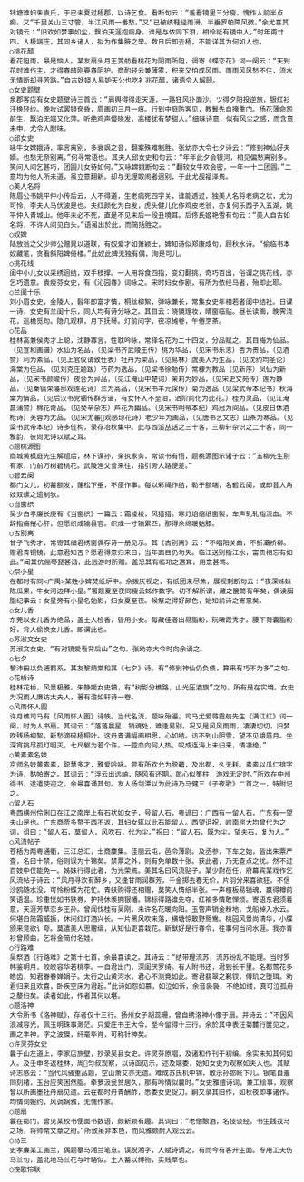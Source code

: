 <!-- { "loadSidebar": true } -->
    钱塘难妇朱袁氏，于已未夏过梧郡，以诗乞食。看断句云：“羞看镜里三分瘦，愧作人前半点痴。又“千里关山三寸管，半江风雨一番愁。”又“已破绣鞋经雨滑，半垂罗帕障风微。”余尤喜其对镜云：“旧欢如梦事如尘，飘泊天涯抱病身。谁是与侬同下泪，相怜祗有镜中人。”时年甫廿四，人极端庄，其同乡诸人，拟为作集腋之举。数日后即去梧，不能详其为何如人也。
    ○桃花醋
    看花阻雨，最是恼人。某友扇头月王芰舫看桃花为阴雨所阻，调寄《蝶恋花》词一阕云：“天到花时难作主，才得春晴刚要春阴护。商酌轻云兼薄雾，积来又怕成风雨。雨雨风风愁不住，流水无情断却寻芳路。”自古妖娆人易妒天公也吃衤兆花醋，诸语令人解颐。
    ○女史题壁
    泉郡客店有女史题壁诗三首云：“肩舆得得走天涯，一路狂风扑面沙。ツ得夕阳投逆旅，银红衫汗换轻纱。晚妆试罢镜奁昏，眉画初三月一痕。行到中庭防客见，教鬟先自掩重门。杨花薄命怨前生，飘泊无端又化萍。听绝鸡声侵晓发，高楼犹有梦甜人。”细味诗意，似有风尘之感，而含意未申，尤令人耐味。
    ○邱女史
    咏牛女嫦娥诗，率言离别，多衰飒之音，翻案殊难制胜。张幼亦大令七夕诗云：“修到神仙好夫婿。也愁无奈别离。”何寻常语也。其夫人邱女史和句云：“年年此夕会银河，相见偏愁离别多。笑问人间乞甚巧，团圆儿女待如何。”又咏嫦娥断句云：“翻较女牛欢会密，一年一十二团圆。”二意均为他人所未道，虽立意翻新。却与无理取闹者迥别，于此尤觇福泽焉。
    ○美人名将
    陈眉公书姚平仲小传后云，人不得道，生老病死四字关，谁能透过，独美人名将老病之状，尤为可怜，李夫人马伏波是也。夫红颜化为白发，虎头健儿化作鸡皮老翁，亦复何乐西子入五湖，姚平仲入青城山。他年未必不死，直是不见末后一段丑境耳。后佟氏姬艳雪有句云：“美人自古如名将，不许人间见白头。”语虽出於此，而简括胜之。
    ○奴婢
    陆放翁之父少师公赠晁以道联，有奴爱才如萧颖士，婢知诗似郑康成句，顾秋水诗。“偷临书本奴藏笔，贪看斜阳婢倚楼。”此奴此婢无独有偶，洵是可儿。
    ○挑花线
    闺中小儿女以采绣迥结，双手枝撑。一人用将食四指，变幻翻挑，奇巧百出，俗谓之挑花线，亦乞巧遗意。袁瘦芬女史，有《沁园春》词咏之。宋时妇女作剧，有所为依经马者，殆即此耶。
    ○兰闺十乐
    刘小眉女史，金陵人，髫年即富才情，桐丝柳絮，弹咏兼长，常集女史年相若者闺中结社。日课一诗，女史有兰闺十乐，同人均有诗分咏之。其目云：晓镜理妆，晴窗临贴。昼长读画，晚霁浇花，巡檐觅句。隐几观棋，月下抚琴。灯前问字，夜凉摊卷，午倦烹茶。
    ○花品
    桂林高兼侯秀才上聪，沈静寡言，性耽吟咏，常择名花为二十四友，分品赋之。其目梅为仙品。（见宣和画谱）水仙为名品，（见梁书齐武陵王传）桃为华品，（见宋书乐志）杏为贵品，（见酒赞）利为素品，（见上官仪请致仕表）牡丹为荣品，（见易林）虞美人为生品，（见沈约均圣论）海棠为佳品，（见刘克庄题跋）芍药为选品，（见梁书徐勉传）常棣为教品（见新序）凤仙为新品，（见宋书颜峻传）夜合为异品，（见江淹山中楚词）茉莉为妙品，（见宋史文苑传）莲为静品，（见秦镐荣藩邸观莲花诗）兰为高品，（见宋书羊元保传）菊为逸品（见梁武帝本纪书）秋海棠为情品，（见后汉书党锢传群芳谱，有女怀人不至泪，洒阶前化为此花。）桂为灵品，（见江淹菖蒲赞）棉花奇品，（见癸辛杂志）芦花为幽品。（见宋书明帝本纪）鸡冠为间品。（见皮日休酒枪诗）芙蓉为尤品，（见宋尤蕃观感琼花诗）老少年为画品，（见唐书艺文志）山茶为寒品。（见梁书武帝本纪）诗多佳构，录存冶秋集中。此与西溪丛话之三十客，三柳轩杂识之二十客，同一雅韵，彼尚无诗以赋之耳。
    ○题桃源图
    商城黄枫庭先生解组后，林下课孙，亲执家务，常读书有悟，题桃源图示诸子云：“五柳先生别有家，门前万树碧桃花。武陵渔父曾来往，指引旁人路便差。”
    ○碧云阑
    都门女儿，初蓄额发，蓬松下垂，不便作事。每以彩绳作结，勒于额端，名碧云阑，或即昔人角妓双螺之遗制欤。
    ○当窗织
    吴少白孝廉长庚有《当窗织》一篇云：霜棱棱，风猎猎。寒灯焰缩纸窗裂，车声轧轧指流血。不辞指痛摧心肝，但愿织成输县官。织成一寸输累匹，那得余绵暖姑膝。
    ○古别离
    甘子飞秀才，常寄其细君绣窗偶存诗一册见示。其《古别离》云：“不唱阳关曲，不折灞桥柳。赠君青铜镜，此意君知否？愿君得意归来日，当年面目仍勿失。临江送别指江水，富贵相忘有如此。”闻其伉俪琴琵甚谐，此远游时所赠。盖恐其有临邛之遇耳，用意甚笃。
    ○祭小星
    在都时有同<广禺>某姓小婢焚纸炉中。余拨灰视之，有纸团未尽焦，展视剩断句云：“夜深姊妹陈瓜果，牛女河边拜小星。”署题夏至夜同瘦云姊作数字。初不解所谓，藏之箧笥有年矣，偶读胭脂纪事云：女星旁有小星名始影，妇女夏至夜。候祭之得好颜色，始知前诗之寄意矣。
    ○女儿香
    东莞以女儿香为绝品，盖土人检香，皆用小女。每藏佳者出易脂粉，阮啸霞秀才。腰下荷囊脂粉好，背人偷换女儿香。即谓此也。
    ○苏淑文女史
    苏淑文女史，“有对镜爱看背后山”之句。张幼亦大令时向余诵之。
    ○七夕
    黎沛田以负逋羁系，其友黎荫棠和其《七夕》诗。有“修到神仙仍负债，算来有巧不为多”之句。
    ○花桥诗
    桂林花桥，风景极雅。朱静媛女史镇，有“树影分樵路，山光压酒旗”之句，所有是在实境。女史为况雨人廉访太夫人，著有澹如轩诗一卷。
    ○风雨怀人图
    许月樵司马有《风雨怀人图》诗帙。当代名流，题咏殆遍。司马尤爱蒋霞舫先生《满江红》词一阕，时为人书扇。其词云：“落落晨星，销魂处，难逢易别。况又是风风雨雨，凄凄切切，旧梦吹残杨柳絮，新愁滴碎梧桐叶。这丹青满幅画相思，心如结。访不到山阴雪，望不见峨眉月。坐深宵挑尽孤灯明灭，七尺躯为若个许。一腔血向何人热，叹成连海上未归来，情凄绝。”
    ○黄素素名妓
    京师名妓黄素素，聪慧多才，雅爱吟咏。尝有所欢允为脱藉，及出都，久无耗。素素以瓜仁排字为诗，黏帕寄之。其词云：“浮云出远岫，随风有还期。郎心似筝柱，游戏无定时。”所欢在中州得书，遂遣使迎之，余最喜诵其句。友人杨剑潭以为此诗乃马健三《子夜歌》二首之一，特附记之。
    ○留人石
    粤西横州伶俐口在江之南岸上有石状如女子，号留人石，粤谚曰：广西有一留人石，广东有一望夫山是也。广东商贾多赘于西不返，其妇女辄以此石能留人。西望诅祝，岭南屈大均曾代为之词，诅曰：“留人石，莫留人，风吹石，代为尘。”祝曰：“留人石，既为尘。望夫石，复为人。”
    ○风流帖子
    苍梧为两粤通衢，三江总汇，士商麇集。佳丽云屯，邑令薄尉。及丞参，下车之始，皆出朱票严查，名曰十禁，俗则误为十锦矣。禁票之外，则有免单数十张。获此者，乃无查点之扰。然不过百妓中仅能免一。姊妹行得此者，为光荣焉。美其名曰风流贴子。某少尉莅任，府幕宾某戏作乞风流帖子诗云：“风月寻欢有醉乡，又逢甘雨润群芳。千金掷去春无价，片羽分来喜欲狂。不信沙鸥随水没，可怜粉蝶为花忙。青蚨购得还相赠，莫笑人情纸半张。一声檀板易销魂，赢得樽前笑语温。珍重恍如书铁券，护持休羡拥银幡。锦标得路谁先夺，红袖多情敢惮烦。寄语东君须着意，天涯芳草恋乡王孙。曾闻伐桂有吴刚，未许名花暖向阳。玉管声销金粉地，戈船棹入水云。何堪白简霜威振，休问红灯酒兴长。一片黑风吹未落，横塘惊散野鸳鸯。桃园风景尚清华，小牒颁来竞欲讠夸。莫遣美人思赠缟，从知仙吏喜栽花。新猷好是行春令，往事何当问水涯。我亦青衫曾顾曲，乞将金简付名娃。
    ○行路难
    吴祭酒《行路难》之第十七首，余最喜读之。其诗云：“结带理流苏，流苏纷乱不能理。当时罗帏鉴明月，皎皎容华若桃李。一自君出门，深闺厌罗绮。有人附书还，君到长干里。名都莺花多皓齿，知君眷眷婵娟子。太行之山黄河水，君心不测竟如此。寄君翡翠之鹣钗，傅玑之堕珥。劝君归来且欢喜，卧疾空床为君起。”此诗如怨如慕，如泣如诉，余音袅袅，不绝如缕，真可泣孤舟之嫠妇矣。读者如此，作者其何以堪。
    ○题洛神
    大令所书《洛神赋》，存者仅十三行。扬州女子胡蕊珊，曾自绣洛神小像于扇。并诗云：“不因风浪减容光，佩玉明珠事渺茫。只爱庄书王大令，至今留得十三行。余於其中表汪菊麓行箧见之，画之丰神，字之波磔，纤毫毕肖，可称针神矣。
    ○许灵芬女史
    曩于山左道上，李家店旅壁，抄录吴县女史。许灵芬原唱，及诸和作刊于初编。余实未知其何如人。及壬申冬返桂林，周匀叔观察，以诗函见示，述及端委，始知女史为观察如夫人也。其赋诗志感云：“当代风骚重品题，空山萧艾亦无遗。难成苏氏机中锦，敢示孙郎帐下儿。银笔自羞同刻楮，玉台应笑困然脂。牵萝汲瓮贫居久，那有吟情似曩时。”女史雅擅诗词，兼工绘事，观察曾以所画墨牡丹扇见遗。云在都时丹青酬酢，悉委女史捉刀。嗣又录其旧作，如秋夜即事诸作。均情词婉约，风调娴雅，无愧作家。
    ○题扇
    曩在都门，曾见某校书便面书数语，颇新颖有趣。其词曰：“老僧酿酒，名伎谈经。书生践戎马之场，将帅常文章之府。”所致虽非本色，而风雅颇耐人观云云。
    ○马兰
    史孝廉某工画兰，偶题摹马湘兰笔意。误脱湘字，人赋诗调之，有而今有客开生面。专用工夫仿马兰句，盖北地马兰花与叶略似。土人蓄以缚物，实贱草也。
    ○挽歌伶联
